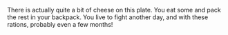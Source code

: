 There is actually quite a bit of cheese on this plate. You eat some and pack the rest in your backpack. You live to fight another day, and with these rations, probably even a few months!
